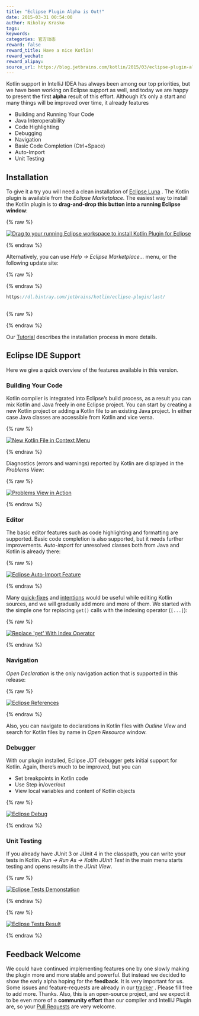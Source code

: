 ```yaml
---
title: "Eclipse Plugin Alpha is Out!"
date: 2015-03-31 00:54:00
author: Nikolay Krasko
tags:
keywords:
categories: 官方动态
reward: false
reward_title: Have a nice Kotlin!
reward_wechat:
reward_alipay:
source_url: https://blog.jetbrains.com/kotlin/2015/03/eclipse-plugin-alpha-is-out/
---
```


Kotlin support in IntelliJ IDEA has always been among our top priorities, but we have been working on Eclipse support as well, and today we are happy to present the first <strong>alpha</strong> result of this effort.
Although it’s only a start and many things will be improved over time, it already features

* Building and Running Your Code
* Java Interoperability
* Code Highlighting
* Debugging
* Navigation
* Basic Code Completion (Ctrl+Space)
* Auto-Import
* Unit Testing

## Installation

To give it a try you will need a clean installation of  [Eclipse Luna](https://www.eclipse.org/downloads/) . The Kotlin plugin is available from the <em>Eclipse Marketplace</em>. The easiest way to install the Kotlin plugin is to <strong>drag-and-drop this button into a running Eclipse window</strong>:

{% raw %}
<p><a class="drag" href="http://marketplace.eclipse.org/marketplace-client-intro?mpc_install=2257536" title="Drag to your running Eclipse workspace to install Kotlin Plugin for Eclipse"><img alt="Drag to your running Eclipse workspace to install Kotlin Plugin for Eclipse" data-recalc-dims="1" src="https://i2.wp.com/marketplace.eclipse.org/sites/all/themes/solstice/_themes/solstice_marketplace/public/images/btn-install.png?w=640&amp;ssl=1"/></a><br/>
<span id="more-1945"></span></p>
{% endraw %}

Alternatively, you can use <em>Help -&gt; Eclipse Marketplace…</em> menu, or the following update site:

{% raw %}
<p></p>
{% endraw %}

```kotlin
https://dl.bintray.com/jetbrains/kotlin/eclipse-plugin/last/
 
```

{% raw %}
<p></p>
{% endraw %}

Our  [Tutorial](http://kotlinlang.org/docs/tutorials/getting-started-eclipse.html)  describes the installation process in more details.
## Eclipse IDE Support

Here we give a quick overview of the features available in this version.
### Building Your Code

Kotlin compiler is integrated into Eclipse’s build process, as a result you can mix Kotlin and Java freely in one Eclipse project.
You can start by creating a new Kotlin project or adding a Kotlin file to an existing Java project. In either case Java classes are accessible from Kotlin and vice versa.

{% raw %}
<p><a href="https://i1.wp.com/blog.jetbrains.com/kotlin/files/2015/03/New-Kotlin-File-in-Context-Menu.png"><img alt="New Kotlin File in Context Menu" class="alignnone size-full wp-image-1957" data-recalc-dims="1" src="https://i1.wp.com/blog.jetbrains.com/kotlin/files/2015/03/New-Kotlin-File-in-Context-Menu.png?resize=640%2C194&amp;ssl=1"/></a></p>
{% endraw %}

Diagnostics (errors and warnings) reported by Kotlin are displayed in the <em>Problems View</em>:

{% raw %}
<p><a href="https://i0.wp.com/blog.jetbrains.com/kotlin/files/2015/03/skitch.png"><img alt="Problems View in Action" class="alignnone size-full wp-image-1959" data-recalc-dims="1" src="https://i0.wp.com/blog.jetbrains.com/kotlin/files/2015/03/skitch.png?resize=640%2C241&amp;ssl=1"/></a></p>
{% endraw %}

### Editor

The basic editor features such as code highlighting and formatting are supported. Basic code completion is also supported, but it needs further improvements.
<em>Auto-import</em> for unresolved classes both from Java and Kotlin is already there:

{% raw %}
<p><a href="https://i2.wp.com/blog.jetbrains.com/kotlin/files/2015/03/Screenshot-2015-03-30-15.26.27.png"><img alt="Eclipse Auto-Import Feature" class="alignnone size-full wp-image-1965" data-recalc-dims="1" src="https://i2.wp.com/blog.jetbrains.com/kotlin/files/2015/03/Screenshot-2015-03-30-15.26.27.png?resize=393%2C119&amp;ssl=1"/></a></p>
{% endraw %}

Many  [quick-fixes](https://github.com/JetBrains/kotlin/tree/master/idea/src/org/jetbrains/kotlin/idea/quickfix)  and  [intentions](https://github.com/JetBrains/kotlin/tree/master/idea/src/org/jetbrains/kotlin/idea/intentions)  would be useful while editing Kotlin sources, and we will gradually add more and more of them. We started with the simple one for replacing <code>get()</code> calls with the indexing operator (<code>[...]</code>):

{% raw %}
<p><a href="https://i1.wp.com/blog.jetbrains.com/kotlin/files/2015/03/Screenshot-2015-03-30-15.29.20.png"><img alt="Replace 'get' With Index Operator" class="alignnone size-full wp-image-1966" data-recalc-dims="1" src="https://i1.wp.com/blog.jetbrains.com/kotlin/files/2015/03/Screenshot-2015-03-30-15.29.20.png?resize=500%2C83&amp;ssl=1"/></a></p>
{% endraw %}

### Navigation

<em>Open Declaration</em> is the only navigation action that is supported in this release:

{% raw %}
<p><a href="https://i1.wp.com/blog.jetbrains.com/kotlin/files/2015/03/eclipse-references.png"><img alt="Eclipse References" class="alignnone size-full wp-image-1969" data-recalc-dims="1" src="https://i1.wp.com/blog.jetbrains.com/kotlin/files/2015/03/eclipse-references.png?resize=592%2C159&amp;ssl=1"/></a></p>
{% endraw %}

Also, you can navigate to declarations in Kotlin files with <em>Outline View</em> and search for Kotlin files by name in <em>Open Resource</em> window.
### Debugger

With our plugin installed, Eclipse JDT debugger gets initial support for Kotlin. Again, there’s much to be improved, but you can

* Set breakpoints in Kotlin code
* Use Step in/over/out
* View local variables and content of Kotlin objects


{% raw %}
<p><a href="https://i1.wp.com/blog.jetbrains.com/kotlin/files/2015/03/Screenshot-2015-03-30-16.39.21.png"><img alt="Eclipse Debug" class="alignnone size-full wp-image-1971" data-recalc-dims="1" src="https://i1.wp.com/blog.jetbrains.com/kotlin/files/2015/03/Screenshot-2015-03-30-16.39.21.png?resize=640%2C176&amp;ssl=1"/></a></p>
{% endraw %}

### Unit Testing

If you already have JUnit 3 or JUnit 4 in the classpath, you can write your tests in Kotlin. <em>Run -&gt; Run As -&gt; Kotlin JUnit Test</em> in the main menu starts testing and opens results in the <em>JUnit View</em>.

{% raw %}
<p><a href="https://i1.wp.com/blog.jetbrains.com/kotlin/files/2015/03/Screenshot-2015-03-30-01.39.29.png"><img alt="Eclipse Tests Demonstation" class="alignnone size-full wp-image-1962" data-recalc-dims="1" src="https://i1.wp.com/blog.jetbrains.com/kotlin/files/2015/03/Screenshot-2015-03-30-01.39.29.png?resize=560%2C199&amp;ssl=1"/></a></p>
{% endraw %}


{% raw %}
<p><a href="https://i2.wp.com/blog.jetbrains.com/kotlin/files/2015/03/Screenshot-2015-03-30-01.39.51.png"><img alt="Eclipse Tests Result" class="alignnone size-full wp-image-1961" data-recalc-dims="1" src="https://i2.wp.com/blog.jetbrains.com/kotlin/files/2015/03/Screenshot-2015-03-30-01.39.51.png?resize=503%2C172&amp;ssl=1"/></a></p>
{% endraw %}

## Feedback Welcome

We could have continued implementing features one by one slowly making the plugin more and more stable and powerful. But instead we decided to show the early alpha hoping for the <strong>feedback</strong>. It is very important for us.
Some issues and feature-requests are already in our  [tracker](https://youtrack.jetbrains.com/search/Kotlin%20Eclipse-19206) . Please fill free to add more. Thanks.
Also, this is an open-source project, and we expect it to be even more of a <strong>community effort</strong> than our compiler and IntelliJ Plugin are, so your  [Pull Requests](https://github.com/JetBrains/kotlin-eclipse/)  are very welcome.
